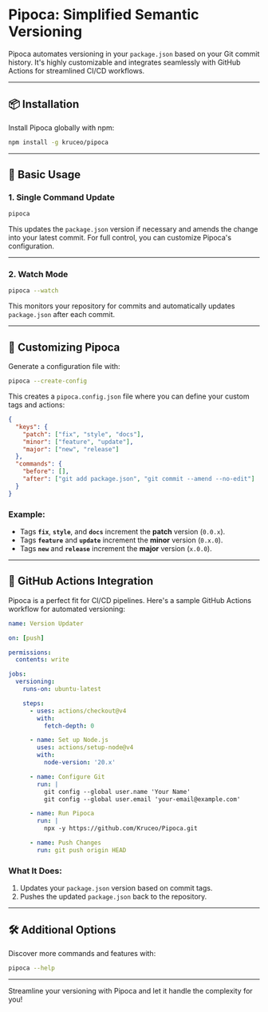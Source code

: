 # Pipoca: Simplified Semantic Versioning

Pipoca automates versioning in your `package.json` based on your Git commit history. It's highly customizable and integrates seamlessly with GitHub Actions for streamlined CI/CD workflows.

---

## 📦 Installation

Install Pipoca globally with npm:

```bash
npm install -g kruceo/pipoca
```

---

## 🔄 Basic Usage

### 1. **Single Command Update**
```bash
pipoca
```

This updates the `package.json` version if necessary and amends the change into your latest commit. For full control, you can customize Pipoca's configuration.

---

### 2. **Watch Mode**
```bash
pipoca --watch
```

This monitors your repository for commits and automatically updates `package.json` after each commit.

---

## 🔧 Customizing Pipoca

Generate a configuration file with:

```bash
pipoca --create-config
```

This creates a `pipoca.config.json` file where you can define your custom tags and actions:

```json
{
  "keys": {
    "patch": ["fix", "style", "docs"],
    "minor": ["feature", "update"],
    "major": ["new", "release"]
  },
  "commands": {
    "before": [],
    "after": ["git add package.json", "git commit --amend --no-edit"]
  }
}
```

### Example:
- Tags **`fix`**, **`style`**, and **`docs`** increment the **patch** version (`0.0.x`).
- Tags **`feature`** and **`update`** increment the **minor** version (`0.x.0`).
- Tags **`new`** and **`release`** increment the **major** version (`x.0.0`).

---

## 🤖 GitHub Actions Integration

Pipoca is a perfect fit for CI/CD pipelines. Here's a sample GitHub Actions workflow for automated versioning:

```yaml
name: Version Updater

on: [push]

permissions:
  contents: write

jobs:
  versioning:
    runs-on: ubuntu-latest

    steps:
      - uses: actions/checkout@v4
        with:
          fetch-depth: 0

      - name: Set up Node.js
        uses: actions/setup-node@v4
        with:
          node-version: '20.x'

      - name: Configure Git
        run: |
          git config --global user.name 'Your Name'
          git config --global user.email 'your-email@example.com'

      - name: Run Pipoca
        run: |
          npx -y https://github.com/Kruceo/Pipoca.git

      - name: Push Changes
        run: git push origin HEAD
```

### What It Does:
1. Updates your `package.json` version based on commit tags.
2. Pushes the updated `package.json` back to the repository.

---

## 🛠 Additional Options

Discover more commands and features with:

```bash
pipoca --help
```

---

Streamline your versioning with Pipoca and let it handle the complexity for you!
